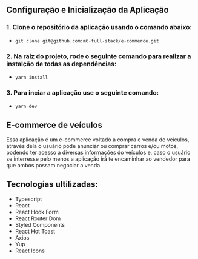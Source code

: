 ## Configuração e Inicialização da Aplicação

### 1. Clone o repositório da aplicação usando o comando abaixo:

- `git clone git@github.com:m6-full-stack/e-commerce.git`

### 2. Na raiz do projeto, rode o seguinte comando para realizar a instalção de todas as dependências:

- `yarn install`

### 3. Para inciar a aplicação use o seguinte comando: 

- `yarn dev`

## E-commerce de veículos

Essa aplicação é um e-commerce voltado a compra e venda de veículos, através dela o usuário pode anunciar ou comprar carros e/ou motos, podendo ter acesso a diversas informações do veículos e, caso o usuário se interresse pelo menos a aplicação irá te encaminhar ao vendedor para que ambos possam negociar a venda.

## Tecnologias ultilizadas:

- Typescript
- React
- React Hook Form
- React Router Dom
- Styled Components
- React Hot Toast
- Axios
- Yup
- React Icons